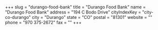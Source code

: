 +++
slug = "durango-food-bank"
title = "Durango Food Bank"
name = "Durango Food Bank"
address = "194 C Bodo Drive"
cityIndexKey = "city-co-durango"
city = "Durango"
state = "CO"
postal = "81301"
website = ""
phone = "970 375-2672"
fax = ""
+++
